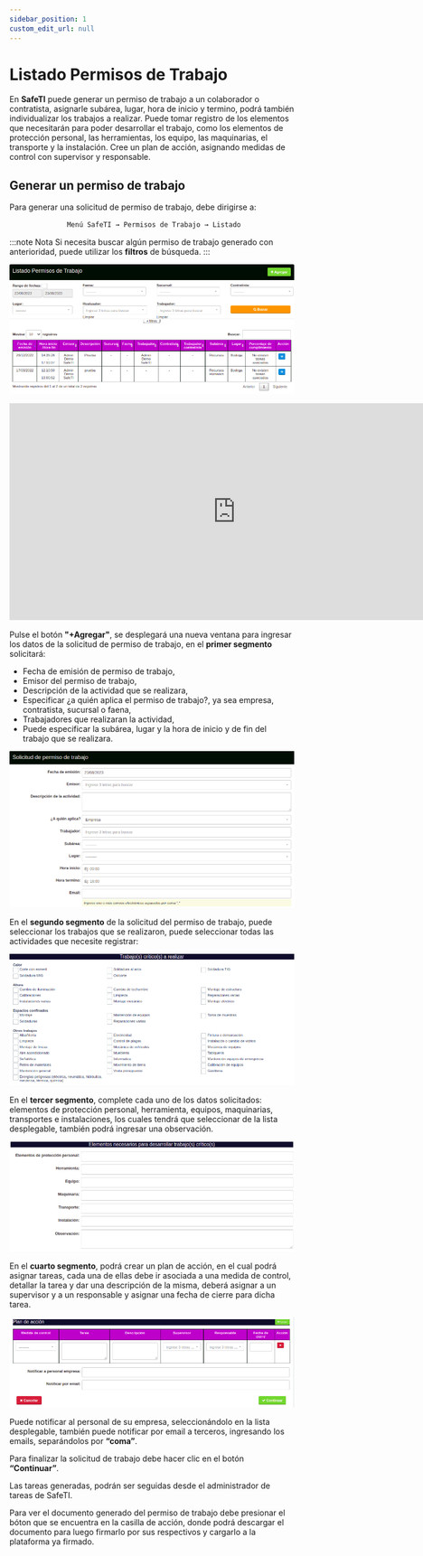 ```yaml
---
sidebar_position: 1
custom_edit_url: null
---
```

# Listado Permisos de Trabajo
En **SafeTI** puede generar un permiso de trabajo a un colaborador o contratista, asignarle subárea, lugar, hora de inicio y termino, podrá también individualizar los trabajos a realizar. Puede tomar registro de los elementos que necesitarán para poder desarrollar el trabajo, como los elementos de protección personal, las herramientas, los equipo, las maquinarias, el transporte y la instalación. Cree un plan de acción, asignando medidas de control con supervisor y responsable.

## Generar un permiso de trabajo
Para generar una solicitud de permiso de trabajo, debe dirigirse a:

<div align="center">

```bash
 Menú SafeTI → Permisos de Trabajo → Listado
```
</div>

:::note Nota
Si necesita buscar algún permiso de trabajo generado con anterioridad, puede utilizar los **filtros** de búsqueda.
:::

<div align="center">

![filtros](/img/img_manual/img_permisos_trabajo/2023-08-23_12-15.png)

</div>

<div align="center">

<iframe width="800" height="384" src="https://www.youtube.com/embed/Xf9PfZ1eyzY" title="YouTube video player" frameborder="0" allow="accelerometer; autoplay; clipboard-write; encrypted-media; gyroscope; picture-in-picture; web-share" allowfullscreen></iframe>

</div>

Pulse el botón **"+Agregar"**, se desplegará una nueva ventana para ingresar los datos de la solicitud de permiso de trabajo, en el **primer segmento** solicitará:

* Fecha de emisión de permiso de trabajo,
* Emisor del permiso de trabajo,
* Descripción de la actividad que se realizara,
* Especificar ¿a quién aplica el permiso de trabajo?, ya sea empresa, contratista, sucursal o faena,
* Trabajadores que realizaran la actividad,
* Puede especificar la subárea, lugar y la hora de inicio y de fin del trabajo que se realizara.

<div align="center">

![primer segmento](/img/img_manual/img_permisos_trabajo/2023-08-23_12-16.png)

</div>

En el **segundo segmento** de la solicitud del permiso de trabajo, puede seleccionar los trabajos que se realizaron, puede seleccionar todas las actividades que necesite registrar:

<div align="center">

![segundo segmento](/img/img_manual/img_permisos_trabajo/2023-08-23_12-18.png)

</div>

En el **tercer segmento**, complete cada uno de los datos solicitados: elementos de protección personal, herramienta, equipos, maquinarias, transportes e instalaciones, los cuales tendrá que seleccionar de la lista desplegable, también podrá ingresar una observación.

<div align="center">

![tercer segmento](/img/img_manual/img_permisos_trabajo/2023-08-23_12-19.png)

</div>

En el **cuarto segmento**, podrá crear un plan de acción, en el cual podrá asignar tareas, cada una de ellas debe ir asociada a una medida de control, detallar la tarea y dar una descripción de la misma, deberá asignar a un supervisor y a un responsable y asignar una fecha de cierre para dicha tarea.

<div align="center">

![cuarto segmento](/img/img_manual/img_permisos_trabajo/2023-08-23_12-21.png)

</div>

Puede notificar al personal de su empresa, seleccionándolo en la lista desplegable, también puede notificar por email a terceros, ingresando los emails, separándolos por **“coma”**.

Para finalizar la solicitud de trabajo debe hacer clic en el botón **“Continuar”**.

Las tareas generadas, podrán ser seguidas desde el administrador de tareas de SafeTI.

Para ver el documento generado del permiso de trabajo debe presionar el bóton que se encuentra en la casilla de acción, donde podrá descargar el documento para luego firmarlo por sus respectivos y cargarlo a la plataforma ya firmado.
